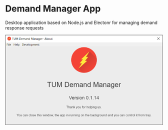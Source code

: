 # Demand Manager App

Desktop application based on Node.js and Electonr for managing demand response requests

![image](build/preview.png)
